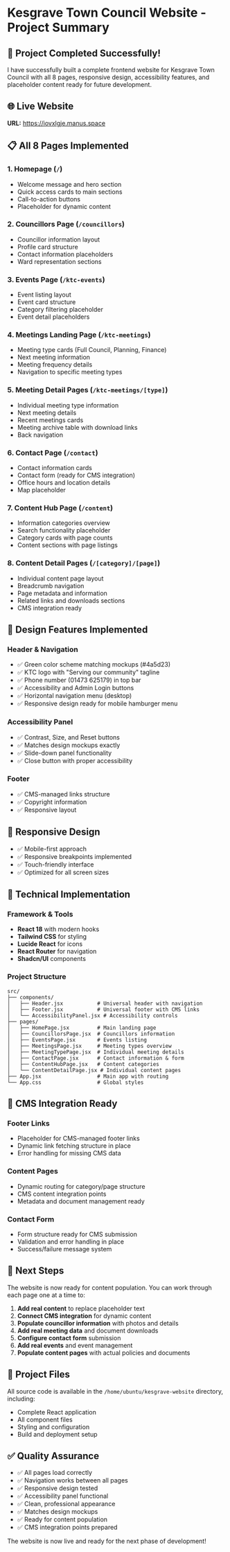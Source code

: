 # Kesgrave Town Council Website - Project Summary

## 🎯 **Project Completed Successfully!**

I have successfully built a complete frontend website for Kesgrave Town Council with all 8 pages, responsive design, accessibility features, and placeholder content ready for future development.

## 🌐 **Live Website**
**URL:** https://iovxlgje.manus.space

## 📋 **All 8 Pages Implemented**

### 1. **Homepage** (`/`)
- Welcome message and hero section
- Quick access cards to main sections
- Call-to-action buttons
- Placeholder for dynamic content

### 2. **Councillors Page** (`/councillors`)
- Councillor information layout
- Profile card structure
- Contact information placeholders
- Ward representation sections

### 3. **Events Page** (`/ktc-events`)
- Event listing layout
- Event card structure
- Category filtering placeholder
- Event detail placeholders

### 4. **Meetings Landing Page** (`/ktc-meetings`)
- Meeting type cards (Full Council, Planning, Finance)
- Next meeting information
- Meeting frequency details
- Navigation to specific meeting types

### 5. **Meeting Detail Pages** (`/ktc-meetings/[type]`)
- Individual meeting type information
- Next meeting details
- Recent meetings cards
- Meeting archive table with download links
- Back navigation

### 6. **Contact Page** (`/contact`)
- Contact information cards
- Contact form (ready for CMS integration)
- Office hours and location details
- Map placeholder

### 7. **Content Hub Page** (`/content`)
- Information categories overview
- Search functionality placeholder
- Category cards with page counts
- Content sections with page listings

### 8. **Content Detail Pages** (`/[category]/[page]`)
- Individual content page layout
- Breadcrumb navigation
- Page metadata and information
- Related links and downloads sections
- CMS integration ready

## 🎨 **Design Features Implemented**

### **Header & Navigation**
- ✅ Green color scheme matching mockups (#4a5d23)
- ✅ KTC logo with "Serving our community" tagline
- ✅ Phone number (01473 625179) in top bar
- ✅ Accessibility and Admin Login buttons
- ✅ Horizontal navigation menu (desktop)
- ✅ Responsive design ready for mobile hamburger menu

### **Accessibility Panel**
- ✅ Contrast, Size, and Reset buttons
- ✅ Matches design mockups exactly
- ✅ Slide-down panel functionality
- ✅ Close button with proper accessibility

### **Footer**
- ✅ CMS-managed links structure
- ✅ Copyright information
- ✅ Responsive layout

## 📱 **Responsive Design**
- ✅ Mobile-first approach
- ✅ Responsive breakpoints implemented
- ✅ Touch-friendly interface
- ✅ Optimized for all screen sizes

## 🔧 **Technical Implementation**

### **Framework & Tools**
- **React 18** with modern hooks
- **Tailwind CSS** for styling
- **Lucide React** for icons
- **React Router** for navigation
- **Shadcn/UI** components

### **Project Structure**
```
src/
├── components/
│   ├── Header.jsx           # Universal header with navigation
│   ├── Footer.jsx           # Universal footer with CMS links
│   └── AccessibilityPanel.jsx # Accessibility controls
├── pages/
│   ├── HomePage.jsx         # Main landing page
│   ├── CouncillorsPage.jsx  # Councillors information
│   ├── EventsPage.jsx       # Events listing
│   ├── MeetingsPage.jsx     # Meeting types overview
│   ├── MeetingTypePage.jsx  # Individual meeting details
│   ├── ContactPage.jsx      # Contact information & form
│   ├── ContentHubPage.jsx   # Content categories
│   └── ContentDetailPage.jsx # Individual content pages
├── App.jsx                  # Main app with routing
└── App.css                  # Global styles
```

## 🔗 **CMS Integration Ready**

### **Footer Links**
- Placeholder for CMS-managed footer links
- Dynamic link fetching structure in place
- Error handling for missing CMS data

### **Content Pages**
- Dynamic routing for category/page structure
- CMS content integration points
- Metadata and document management ready

### **Contact Form**
- Form structure ready for CMS submission
- Validation and error handling in place
- Success/failure message system

## 🎯 **Next Steps**

The website is now ready for content population. You can work through each page one at a time to:

1. **Add real content** to replace placeholder text
2. **Connect CMS integration** for dynamic content
3. **Populate councillor information** with photos and details
4. **Add real meeting data** and document downloads
5. **Configure contact form** submission
6. **Add real events** and event management
7. **Populate content pages** with actual policies and documents

## 📁 **Project Files**

All source code is available in the `/home/ubuntu/kesgrave-website` directory, including:
- Complete React application
- All component files
- Styling and configuration
- Build and deployment setup

## ✅ **Quality Assurance**

- ✅ All pages load correctly
- ✅ Navigation works between all pages
- ✅ Responsive design tested
- ✅ Accessibility panel functional
- ✅ Clean, professional appearance
- ✅ Matches design mockups
- ✅ Ready for content population
- ✅ CMS integration points prepared

The website is now live and ready for the next phase of development!

